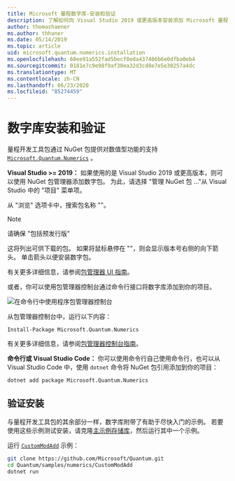 ```yaml
---
title: Microsoft 量程数字库-安装和验证
description: 了解如何向 Visual Studio 2019 或更高版本安装添加 Microsoft 量程数字库。
author: thomashaener
ms.author: thhaner
ms.date: 05/14/2019
ms.topic: article
uid: microsoft.quantum.numerics.installation
ms.openlocfilehash: 60ee91a552fad5becf8eda437406b6e0dfba0eb4
ms.sourcegitcommit: 0181e7c9e98f9af30ea32d3cd8e7e5e30257a4dc
ms.translationtype: MT
ms.contentlocale: zh-CN
ms.lasthandoff: 06/23/2020
ms.locfileid: "85274459"
---
```

# <a name="numerics-library-installation-and-validation"></a>数字库安装和验证

量程开发工具包通过 NuGet 包提供对数值型功能的支持 [`Microsoft.Quantum.Numerics`](https://www.nuget.org/packages/Microsoft.Quantum.Numerics) 。

**Visual Studio >= 2019：** 如果使用的是 Visual Studio 2019 或更高版本，则可以使用 NuGet 包管理器添加数字包。
为此，请选择 "管理 NuGet 包 ..."从 Visual Studio 中的 "项目" 菜单项。

从 "浏览" 选项卡中，搜索包名称 ""。

> [!NOTE]
> 请确保 "包括预发行版"

这将列出可供下载的包。
如果将鼠标悬停在 ""，则会显示版本号右侧的向下箭头。
单击箭头以便安装数字包。

有关更多详细信息，请参阅[包管理器 UI 指南](https://docs.microsoft.com/nuget/tools/package-manager-ui)。

或者，你可以使用包管理器控制台通过命令行接口将数字库添加到你的项目。

![在命令行中使用程序包管理器控制台](~/media/vs2017-nuget-console-menu.png)

从包管理器控制台中，运行以下内容：

```
Install-Package Microsoft.Quantum.Numerics
```

有关更多详细信息，请参阅[包管理器控制台指南](https://docs.microsoft.com/nuget/tools/package-manager-console)。

**命令行或 Visual Studio Code：** 你可以使用命令行自己使用命令行，也可以从 Visual Studio Code 中，使用 `dotnet` 命令将 NuGet 包引用添加到你的项目：

```dotnetcli
dotnet add package Microsoft.Quantum.Numerics
```


## <a name="verifying-your-installation"></a>验证安装

与量程开发工具包的其余部分一样，数字库附带了有助于尽快入门的示例。
若要使用这些示例测试安装，请克隆[主示例存储库](https://github.com/Microsoft/Quantum)，然后运行其中一个示例。

运行 [`CustomModAdd`](https://github.com/microsoft/Quantum/tree/master/samples/numerics/CustomModAdd) 示例：

```bash
git clone https://github.com/Microsoft/Quantum.git
cd Quantum/samples/numerics/CustomModAdd
dotnet run
```

